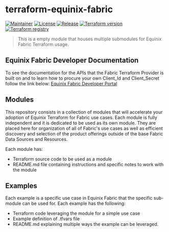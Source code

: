 # terraform-equinix-fabric
[![Maintainer](https://img.shields.io/badge/maintained%20by-equinix-red?style=flat-square)](https://www.equinix.com/)
[![License](https://img.shields.io/github/license/equinix/terraform-equinix-fabric?style=flat-square)](LICENSE)
[![Release](https://img.shields.io/github/v/release/equinix/terraform-equinix-fabric?style=flat-square)](https://github.com/equinix/terraform-equinix-fabric/releases)
[![Terraform version](https://img.shields.io/badge/terraform-%3E%3D1.5.4-623CE4.svg?style=flat-square&logo=terraform)](https://github.com/hashicorp/terraform)
[![Terraform registry](https://img.shields.io/badge/terraform-registry-623CE4.svg?style=flat-square&logo=terraform)](https://registry.terraform.io/modules/equinix/fabric/equinix/latest)

> This is a empty module that houses multiple submodules for Equinix Fabric Terraform usage.

## Equinix Fabric Developer Documentation

To see the documentation for the APIs that the Fabric Terraform Provider is built on
and to learn how to procure your own Client_Id and Client_Secret follow the link below:
[Equinix Fabric Developer Portal](https://developer.equinix.com/docs?page=/dev-docs/fabric/overview)

## Modules

This repository consists in a collection of modules that will accelerate your adoption of Equinix Terraform for Fabric use cases.
Each module is fully independent and it is dedicated to be used as its own module. They are placed here for organization of
all of Fabric's use cases as well as efficient discovery and selection of the product offerings outside of the base Fabric
Data Sources and Resources.

Each module has:

* Terraform source code to be used as a module
* README.md file containing instructions and specific notes to work with the module

## Examples

Each example is a specific use case in Equinix Fabric that the specific sub-module can be used for. Each example has the following:

* Terraform code leveraging the module for a simple use case
* Example definition of .tfvars file
* README.md explaining multiple ways the example can be leveraged.
